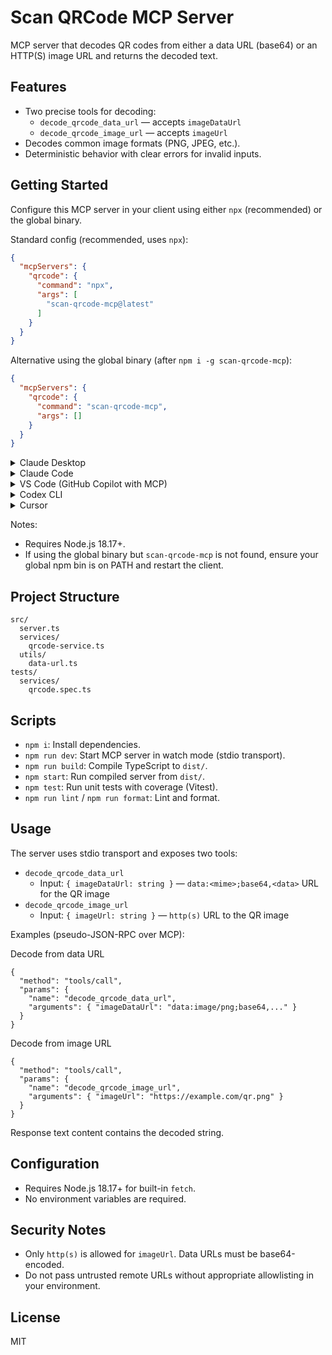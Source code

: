 # Scan QRCode MCP Server

MCP server that decodes QR codes from either a data URL (base64) or an HTTP(S) image URL and returns the decoded text.

## Features

- Two precise tools for decoding:
  - `decode_qrcode_data_url` — accepts `imageDataUrl`
  - `decode_qrcode_image_url` — accepts `imageUrl`
- Decodes common image formats (PNG, JPEG, etc.).
- Deterministic behavior with clear errors for invalid inputs.

## Getting Started

Configure this MCP server in your client using either `npx` (recommended) or the global binary.

Standard config (recommended, uses `npx`):

```json
{
  "mcpServers": {
    "qrcode": {
      "command": "npx",
      "args": [
        "scan-qrcode-mcp@latest"
      ]
    }
  }
}
```

Alternative using the global binary (after `npm i -g scan-qrcode-mcp`):

```json
{
  "mcpServers": {
    "qrcode": {
      "command": "scan-qrcode-mcp",
      "args": []
    }
  }
}
```

<details>
<summary>Claude Desktop</summary>

Follow the MCP install guide: https://modelcontextprotocol.io/quickstart/user
Use the Standard config JSON above (name it `qrcode`).

</details>

<details>
<summary>Claude Code</summary>

Use the Claude Code CLI to add the QR MCP server:

```bash
claude mcp add qrcode npx scan-qrcode-mcp@latest
```

</details>

<details>
<summary>VS Code (GitHub Copilot with MCP)</summary>

Follow: https://code.visualstudio.com/docs/copilot/chat/mcp-servers#_add-an-mcp-server
Or install via VS Code CLI (npx example):

```bash
code --add-mcp '{"name":"qrcode","command":"npx","args":["scan-qrcode-mcp@latest"]}'
```

</details>

<details>
<summary>Codex CLI</summary>

Edit `~/.codex/config.toml` and add one of the following:

```toml
[mcp_servers.qrcode]
command = "npx"
args = ["scan-qrcode-mcp@latest"]
```

or, if you installed globally:

```toml
[mcp_servers.qrcode]
command = "scan-qrcode-mcp"
```

</details>

<details>
<summary>Cursor</summary>

Settings -> MCP -> Add new MCP Server.
Name: `qrcode`. Either use `npx scan-qrcode-mcp@latest` or the global binary.

</details>

Notes:
- Requires Node.js 18.17+.
- If using the global binary but `scan-qrcode-mcp` is not found, ensure your global npm bin is on PATH and restart the client.

## Project Structure

```
src/
  server.ts
  services/
    qrcode-service.ts
  utils/
    data-url.ts
tests/
  services/
    qrcode.spec.ts
```

## Scripts

- `npm i`: Install dependencies.
- `npm run dev`: Start MCP server in watch mode (stdio transport).
- `npm run build`: Compile TypeScript to `dist/`.
- `npm start`: Run compiled server from `dist/`.
- `npm test`: Run unit tests with coverage (Vitest).
- `npm run lint` / `npm run format`: Lint and format.

## Usage

The server uses stdio transport and exposes two tools:

- `decode_qrcode_data_url`
  - Input: `{ imageDataUrl: string }` — `data:<mime>;base64,<data>` URL for the QR image
- `decode_qrcode_image_url`
  - Input: `{ imageUrl: string }` — `http(s)` URL to the QR image

Examples (pseudo-JSON-RPC over MCP):

Decode from data URL
```
{
  "method": "tools/call",
  "params": {
    "name": "decode_qrcode_data_url",
    "arguments": { "imageDataUrl": "data:image/png;base64,..." }
  }
}
```

Decode from image URL
```
{
  "method": "tools/call",
  "params": {
    "name": "decode_qrcode_image_url",
    "arguments": { "imageUrl": "https://example.com/qr.png" }
  }
}
```

Response text content contains the decoded string.

## Configuration

- Requires Node.js 18.17+ for built-in `fetch`.
- No environment variables are required.

## Security Notes

- Only `http(s)` is allowed for `imageUrl`. Data URLs must be base64-encoded.
- Do not pass untrusted remote URLs without appropriate allowlisting in your environment.

## License

MIT

